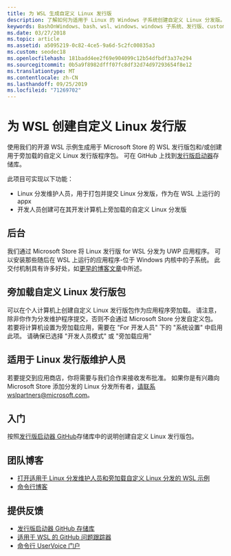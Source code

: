 ```yaml
---
title: 为 WSL 生成自定义 Linux 发行版
description: 了解如何为适用于 Linux 的 Windows 子系统创建自定义 Linux 分发版。
keywords: BashOnWindows、bash、wsl、windows、windows 子系统、发行版、custom
ms.date: 03/27/2018
ms.topic: article
ms.assetid: a5095219-0c82-4ce5-9a6d-5c2fc00835a3
ms.custom: seodec18
ms.openlocfilehash: 181badd4ee2f69e904099c12b54dfbdf3a37e294
ms.sourcegitcommit: 0b5a9f8982dfff07fc8df32d74d97293654f8e12
ms.translationtype: MT
ms.contentlocale: zh-CN
ms.lasthandoff: 09/25/2019
ms.locfileid: "71269702"
---
```

# <a name="creating-a-custom-linux-distro-for-wsl"></a>为 WSL 创建自定义 Linux 发行版

使用我们的开源 WSL 示例生成用于 Microsoft Store 的 WSL 发行版包和/或创建用于旁加载的自定义 Linux 发行版程序包。 可在 GitHub 上找到[发行版启动器](https://github.com/Microsoft/WSL-DistroLauncher)存储库。

此项目可实现以下功能：
* Linux 分发维护人员，用于打包并提交 Linux 分发版，作为在 WSL 上运行的 appx
* 开发人员创建可在其开发计算机上旁加载的自定义 Linux 分发版

## <a name="background"></a>后台
我们通过 Microsoft Store 将 Linux 发行版 for WSL 分发为 UWP 应用程序。 可以安装那些随后在 WSL 上运行的应用程序-位于 Windows 内核中的子系统。 此交付机制具有许多好处，如[更早的博客文章](https://blogs.msdn.microsoft.com/commandline/2017/07/10/ubuntu-now-available-from-the-windows-store/)中所述。

## <a name="sideloading-a-custom-linux-distro-package"></a>旁加载自定义 Linux 发行版包
可以在个人计算机上创建自定义 Linux 发行版包作为应用程序旁加载。 请注意，除非你作为分发维护程序提交，否则不会通过 Microsoft Store 分发自定义包。
若要将计算机设置为旁加载应用，需要在 "For 开发人员" 下的 "系统设置" 中启用此项。  请确保已选择 "开发人员模式" 或 "旁加载应用"

## <a name="for-linux-distro-maintainers"></a>适用于 Linux 发行版维护人员
若要提交到应用商店，你将需要与我们合作来接收发布批准。 如果你是有兴趣向 Microsoft Store 添加分发的 Linux 分发所有者，请联系wslpartners@microsoft.com。

## <a name="getting-started"></a>入门
按照[发行版启动器 GitHub](https://github.com/Microsoft/WSL-DistroLauncher)存储库中的说明创建自定义 Linux 发行版包。

 
## <a name="team-blogs"></a>团队博客
*  [打开适用于 Linux 分发维护人员和旁加载自定义 Linux 分发的 WSL 示例](https://blogs.msdn.microsoft.com/commandline/2018/03/26/wsl-distro-launcher/)
* [命令行博客](https://blogs.msdn.microsoft.com/commandline/)

## <a name="provide-feedback"></a>提供反馈
* [发行版启动器 GitHub 存储库](https://github.com/Microsoft/WSL-DistroLauncher)
* [适用于 WSL 的 GitHub 问题跟踪器](https://github.com/Microsoft/BashOnWindows/issues)
* [命令行 UserVoice 门户](https://wpdev.uservoice.com/forums/266908-command-prompt-console-bash-on-ubuntu-on-windo/category/161892-bash)
